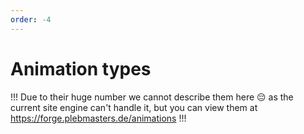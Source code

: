```yaml
---
order: -4
---
```


# Animation types

!!!
Due to their huge number we cannot describe them here 😔 as the current site engine can't handle it, but you can view them at https://forge.plebmasters.de/animations
!!!